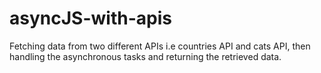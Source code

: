 # asyncJS-with-apis
 Fetching data from two different APIs i.e countries API and cats API, then handling the asynchronous tasks and returning the retrieved data.
